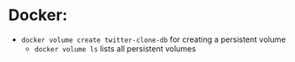 # Docker:

* `docker volume create twitter-clone-db` for creating a persistent volume
  * `docker volume ls` lists all persistent volumes